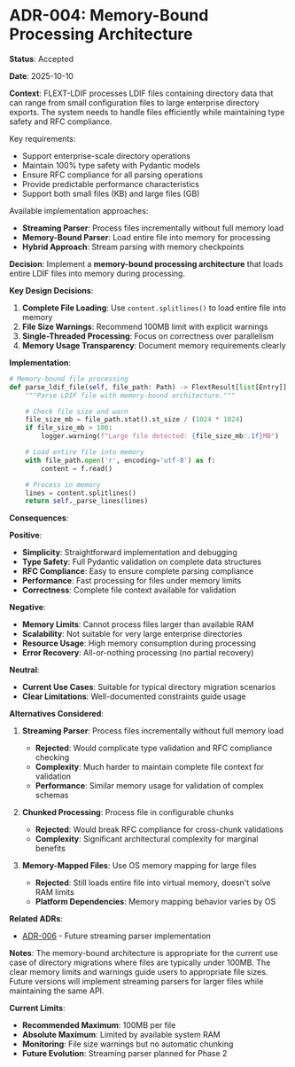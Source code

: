# ADR-004: Memory-Bound Processing Architecture

**Status**: Accepted

**Date**: 2025-10-10

**Context**:
FLEXT-LDIF processes LDIF files containing directory data that can range from small configuration files to large enterprise directory exports. The system needs to handle files efficiently while maintaining type safety and RFC compliance.

Key requirements:

- Support enterprise-scale directory operations
- Maintain 100% type safety with Pydantic models
- Ensure RFC compliance for all parsing operations
- Provide predictable performance characteristics
- Support both small files (KB) and large files (GB)

Available implementation approaches:

- **Streaming Parser**: Process files incrementally without full memory load
- **Memory-Bound Parser**: Load entire file into memory for processing
- **Hybrid Approach**: Stream parsing with memory checkpoints

**Decision**:
Implement a **memory-bound processing architecture** that loads entire LDIF files into memory during processing.

**Key Design Decisions**:

1. **Complete File Loading**: Use `content.splitlines()` to load entire file into memory
2. **File Size Warnings**: Recommend 100MB limit with explicit warnings
3. **Single-Threaded Processing**: Focus on correctness over parallelism
4. **Memory Usage Transparency**: Document memory requirements clearly

**Implementation**:

```python
# Memory-bound file processing
def parse_ldif_file(self, file_path: Path) -> FlextResult[list[Entry]]:
    """Parse LDIF file with memory-bound architecture."""

    # Check file size and warn
    file_size_mb = file_path.stat().st_size / (1024 * 1024)
    if file_size_mb > 100:
        logger.warning(f"Large file detected: {file_size_mb:.1f}MB")

    # Load entire file into memory
    with file_path.open('r', encoding='utf-8') as f:
        content = f.read()

    # Process in memory
    lines = content.splitlines()
    return self._parse_lines(lines)
```

**Consequences**:

**Positive**:

- **Simplicity**: Straightforward implementation and debugging
- **Type Safety**: Full Pydantic validation on complete data structures
- **RFC Compliance**: Easy to ensure complete parsing compliance
- **Performance**: Fast processing for files under memory limits
- **Correctness**: Complete file context available for validation

**Negative**:

- **Memory Limits**: Cannot process files larger than available RAM
- **Scalability**: Not suitable for very large enterprise directories
- **Resource Usage**: High memory consumption during processing
- **Error Recovery**: All-or-nothing processing (no partial recovery)

**Neutral**:

- **Current Use Cases**: Suitable for typical directory migration scenarios
- **Clear Limitations**: Well-documented constraints guide usage

**Alternatives Considered**:

1. **Streaming Parser**: Process files incrementally without full memory load
   - **Rejected**: Would complicate type validation and RFC compliance checking
   - **Complexity**: Much harder to maintain complete file context for validation
   - **Performance**: Similar memory usage for validation of complex schemas

2. **Chunked Processing**: Process file in configurable chunks
   - **Rejected**: Would break RFC compliance for cross-chunk validations
   - **Complexity**: Significant architectural complexity for marginal benefits

3. **Memory-Mapped Files**: Use OS memory mapping for large files
   - **Rejected**: Still loads entire file into virtual memory, doesn't solve RAM limits
   - **Platform Dependencies**: Memory mapping behavior varies by OS

**Related ADRs**:

- [ADR-006](ADR-006-streaming-parser-future.md) - Future streaming parser implementation

**Notes**:
The memory-bound architecture is appropriate for the current use case of directory migrations where files are typically under 100MB. The clear memory limits and warnings guide users to appropriate file sizes. Future versions will implement streaming parsers for larger files while maintaining the same API.

**Current Limits**:

- **Recommended Maximum**: 100MB per file
- **Absolute Maximum**: Limited by available system RAM
- **Monitoring**: File size warnings but no automatic chunking
- **Future Evolution**: Streaming parser planned for Phase 2
